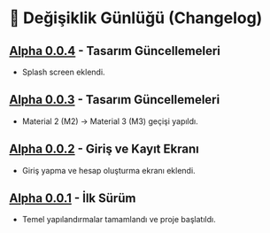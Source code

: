 # 📄 Değişiklik Günlüğü (Changelog)

## [Alpha 0.0.4] - Tasarım Güncellemeleri
- Splash screen eklendi.

[Alpha 0.0.4]: https://github.com/tmturk2010/cvdrop.net/releases/tag/v0.0.4

## [Alpha 0.0.3] - Tasarım Güncellemeleri
- Material 2 (M2) → Material 3 (M3) geçişi yapıldı.

[Alpha 0.0.3]: https://github.com/tmturk2010/cvdrop.net/releases/tag/v0.0.3

## [Alpha 0.0.2] - Giriş ve Kayıt Ekranı
- Giriş yapma ve hesap oluşturma ekranı eklendi.

[Alpha 0.0.2]: https://github.com/tmturk2010/cvdrop.net/releases/tag/v0.0.2


## [Alpha 0.0.1] - İlk Sürüm
- Temel yapılandırmalar tamamlandı ve proje başlatıldı.

[Alpha 0.0.1]: https://github.com/tmturk2010/cvdrop.net/releases/tag/v0.0.1
